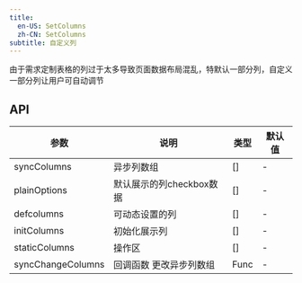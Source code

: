 ```yaml
---
title:
  en-US: SetColumns
  zh-CN: SetColumns
subtitle: 自定义列
---
```


由于需求定制表格的列过于太多导致页面数据布局混乱，特默认一部分列，自定义一部分列让用户可自动调节

## API

| 参数      | 说明                                      | 类型         | 默认值 |
|----------|------------------------------------------|-------------|-------|
| syncColumns | 异步列数组 | [] | - |
| plainOptions | 默认展示的列checkbox数据 | [] | - |
| defcolumns | 可动态设置的列 | [] | - |
| initColumns | 初始化展示列 | [] | - |
| staticColumns | 操作区 | [] | - |
| syncChangeColumns | 回调函数  更改异步列数组 | Func | - |